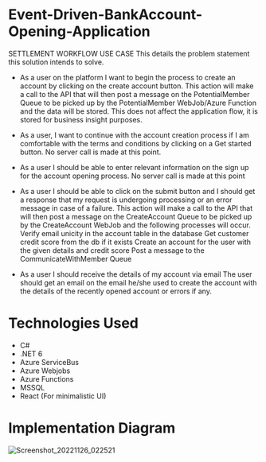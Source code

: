 # Event-Driven-BankAccount-Opening-Application

SETTLEMENT WORKFLOW 
USE CASE
 This details the problem statement this solution intends to solve. 
* As a user on the platform I want to begin the process to create an account by clicking on the create account button.
  This action will make a call to the API that will then post a message on the PotentialMember Queue to be picked up by the PotentialMember WebJob/Azure Function and the data will be stored. This does not affect the application flow, it is stored for business insight purposes.

* As a user, I want to continue with the account creation process if I am comfortable with the terms and conditions by clicking on a Get started button. No server call is made at this point.

* As a user I should be able to enter relevant information on the sign up for the account opening process. No server call is made at this point

* As a user I should be able to click on the submit button and I should get a response that my request is undergoing processing or an error message in case of a failure.
  This action will make a call to the API that will then post a message on the CreateAccount Queue to be picked up by the CreateAccount WebJob and the following processes will occur.
  Verify email unicity in the account table in the database
  Get customer credit score from the db if it exists
  Create an account for the user with the given details and credit score
  Post a message to the CommunicateWithMember Queue

* As a user I should receive the details of my account via email
  The user should get an email on the email he/she used to create the account with the details of the recently opened account or errors if any.
 
 # Technologies Used
 
 * C#
 * .NET 6
 * Azure ServiceBus
 * Azure Webjobs
 * Azure Functions
 * MSSQL
 * React (For minimalistic UI)
 
 
# Implementation Diagram
![Screenshot_20221126_022521](https://user-images.githubusercontent.com/72900885/207101727-ee116655-6f77-4066-a5af-0a25f0e407ce.png)

